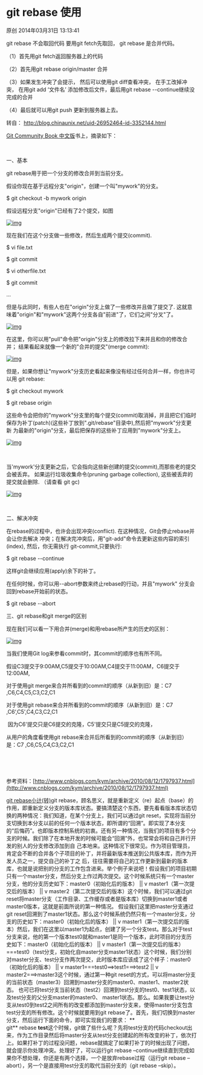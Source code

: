 # git rebase 使用

原创 2014年03月31日 13:13:41

git rebase 不会取回代码 要用git fetch先取回， git rebase 是合并代码。

（1）首先用git fetch返回服务器上的代码

（2）首先用git rebase origin/master 合并

（3）如果发生冲突了会提示， 然后可以使用git diff查看冲突， 在手工改掉冲突， 在用git add ‘文件名’ 添加修改后文件，最后用git rebase --continue继续没完成的合并

（4）最后就可以用git push 更新到服务器上去。

转自： http://blog.chinaunix.net/uid-26952464-id-3352144.html

[Git Community Book 中文版](http://gitbook.liuhui998.com/index.html)书上，摘录如下：

 

一、基本

git rebase用于把一个分支的修改合并到当前分支。

假设你现在基于远程分支"origin"，创建一个叫"mywork"的分支。

$ git checkout -b mywork origin

假设远程分支"origin"已经有了2个提交，如图

[![img](http://blog.chinaunix.net/attachment/201209/19/26952464_1348017759qs4k.png)](http://blog.chinaunix.net/attachment/201209/19/26952464_1348017759qs4k.png)

现在我们在这个分支做一些修改，然后生成两个提交(commit).

$ vi file.txt

$ git commit

$ vi otherfile.txt

$ git commit

...

但是与此同时，有些人也在"origin"分支上做了一些修改并且做了提交了. 这就意味着"origin"和"mywork"这两个分支各自"前进"了，它们之间"分叉"了。

[![img](http://blog.chinaunix.net/attachment/201209/19/26952464_1348017823wiQB.png)](http://blog.chinaunix.net/attachment/201209/19/26952464_1348017823wiQB.png)

在这里，你可以用"pull"命令把"origin"分支上的修改拉下来并且和你的修改合并； 结果看起来就像一个新的"合并的提交"(merge commit):

[![img](http://blog.chinaunix.net/attachment/201209/19/26952464_13480178579bG6.png)](http://blog.chinaunix.net/attachment/201209/19/26952464_13480178579bG6.png)

但是，如果你想让"mywork"分支历史看起来像没有经过任何合并一样，你也许可以用 git rebase:

$ git checkout mywork

$ git rebase origin

这些命令会把你的"mywork"分支里的每个提交(commit)取消掉，并且把它们临时 保存为补丁(patch)(这些补丁放到".git/rebase"目录中),然后把"mywork"分支更新 为最新的"origin"分支，最后把保存的这些补丁应用到"mywork"分支上。

[![img](http://blog.chinaunix.net/attachment/201209/19/26952464_13480178888X41.png)](http://blog.chinaunix.net/attachment/201209/19/26952464_13480178888X41.png)

 

当'mywork'分支更新之后，它会指向这些新创建的提交(commit),而那些老的提交会被丢弃。 如果运行垃圾收集命令(pruning garbage collection), 这些被丢弃的提交就会删除. （请查看 git gc)

[![img](http://blog.chinaunix.net/attachment/201209/19/26952464_1348017931Waw1.png)](http://blog.chinaunix.net/attachment/201209/19/26952464_1348017931Waw1.png)

 

二、解决冲突

在rebase的过程中，也许会出现冲突(conflict). 在这种情况，Git会停止rebase并会让你去解决 冲突；在解决完冲突后，用"git-add"命令去更新这些内容的索引(index), 然后，你无需执行 git-commit,只要执行:

$ git rebase --continue

这样git会继续应用(apply)余下的补丁。

在任何时候，你可以用--abort参数来终止rebase的行动，并且"mywork" 分支会回到rebase开始前的状态。

$ git rebase --abort

三、git rebase和git merge的区别

现在我们可以看一下用合并(merge)和用rebase所产生的历史的区别：

[![img](http://blog.chinaunix.net/attachment/201209/19/26952464_1348018047J6ss.png)](http://blog.chinaunix.net/attachment/201209/19/26952464_1348018047J6ss.png)

当我们使用Git log来参看commit时，其commit的顺序也有所不同。

假设C3提交于9:00AM,C5提交于10:00AM,C4提交于11:00AM，C6提交于12:00AM,

对于使用git merge来合并所看到的commit的顺序（从新到旧）是：C7 ,C6,C4,C5,C3,C2,C1

对于使用git rebase来合并所看到的commit的顺序（从新到旧）是：C7 ,C6‘,C5',C4,C3,C2,C1

 因为C6'提交只是C6提交的克隆，C5'提交只是C5提交的克隆，

从用户的角度看使用git rebase来合并后所看到的commit的顺序（从新到旧）是：C7 ,C6,C5,C4,C3,C2,C1

 

 

参考资料：[http://www.cnblogs.com/kym/archive/2010/08/12/1797937.html](http://www.cnblogs.com/kym/archive/2010/08/12/1797937.html)

[git rebase小计(转)](http://www.cnblogs.com/kym/archive/2010/08/12/1797937.html)git rebase，顾名思义，就是重新定义（re）起点（base）的作用，即重新定义分支的版本库状态。要搞清楚这个东西，要先看看版本库状态切换的两种情况：我们知道，在某个分支上，我们可以通过git reset，实现将当前分支切换到本分支以前的任何一个版本状态，即所谓的“回溯”。即实现了本分支的“后悔药”。也即版本控制系统的初衷。还有另一种情况，当我们的项目有多个分支的时候。我们除了在本地开发的时候可能会“回溯”外，也常常会将和自己并行开发的别人的分支修改添加到自 己本地来。这种情况下很常见。作为项目管理员，肯定会不断的合并各个子项目的补丁，并将最新版本推送到公共版本库，而作为开发人员之一，提交自己的补丁之 后，往往需要将自己的工作更新到最新的版本库，也就是说把别的分支的工作包含进来。举个例子来说吧！假设我们的项目初期只有一个master分支，然后分支上作过两次提交。这个时候系统只有一个master分支，他的分支历史如下：master0（初始化后的版本）
||
v
master1（第一次提交后的版本）
||
v
master2（第二次提交后的版本）这个时候，我们可以通过git reset将master分支（工作目录、工作缓存或者是版本库）切换到master1或者master0版本，这就是前面所说的第一种情况。
假设我们这里把master分支通过git reset回溯到了master1状态。那么这个时候系统仍然只有一个master分支，分支的历史如下：master0（初始化后的版本）
||
v
master1（第一次提交后的版本）然后，我们在这里以master1为起点，创建了另一个分支test。那么对于test分支来说，他的第一个版本test0就和master1是同一个版本，此时项目的分支历史如下：master0（初始化后的版本）
||
v
master1（第一次提交后的版本）===test0（test分支，初始化自master分支master1状态）这个时候，我们分别对master分支、test分支作两次提交，此时版本库应该成了这个样子：master0（初始化后的版本）
||
v
master1===test0==>test1===>test2
||
v
master2===>master3这个时候，通过第一种git reset的方式，可以将master分支的当前状态（master3）回溯到master分支的master0、master1、master2状态。 也可已将test分支当前状态（test2）回溯到test分支的test0、test1状态，以及test分支的父分支master的master0、 master1状态。那么。如果我要让test分支从test0到test2之间所有的改变都添加到master分支来，使得master分支包含test分支的所有修改。这个时候就要用到git rebase了。首先，我们切换到master分支，然后运行下面的命令，即可实现我们的要求：
**                     git** rebase **test**这个时候，git做了些什么呢？先将test分支的代码checkout出来，作为工作目录然后将master分支从test分支创建起的所有改变的补丁，依次打上。如果打补丁的过程没问题，rebase就搞定了如果打补丁的时候出现了问题，就会提示你处理冲突。处理好了，可以运行git rebase –continue继续直到完成如果你不想处理，你还是有两个选择，一个是放弃rebase过程（运行git rebase –abort），另一个是直接用test分支的取代当前分支的（git rebase –skip）。